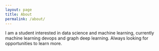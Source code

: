 ```yaml
---
layout: page
title: About
permalink: /about/
---
```


I am a student interested in data science and machine learning, currently machine learning devops and graph deep learning. Always looking for opportunities to learn more.